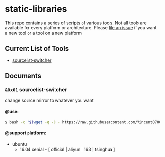 # static-libraries

This repo contains a series of scripts of various tools. Not all tools are
available for every platform or architecture.  Please [file an issue][1]
if you want a new tool or a tool on a new platform.

## Current List of Tools

- [sourcelist-switcher](#doc-sourcelist-switcher)


## Documents

### `&0x01` <span id="doc-sourcelist-switcher">sourcelist-switcher</span>

change source mirror to whatever you want


#### @use:

```bash
$ bash -c "$(wget -q -O - https://raw.githubusercontent.com/Vincent0700/static-libraries/master/source/sourcelist-switcher/sourcelist-switcher.sh)"
```

#### @support platform:

- ubuntu 
  - 16.04 xenial - [ official | aliyun | 163 | tsinghua ]


[1]: https://github.com/Vincent0700/static-libraries/issues/new
